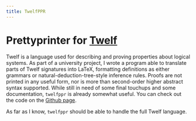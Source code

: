 ```yaml
---
title: TwelfPPR
---
```


Prettyprinter for [Twelf](http://twelf.org/wiki/Main_Page)
===

Twelf is a language used for describing and proving properties about
logical systems.  As part of a university project, I wrote a program
able to translate parts of Twelf signatures into LaTeX, formatting
definitions as either grammars or natural-deduction-tree-style
inference rules.  Proofs are not printed in any useful form, nor is
more than second-order higher abstract syntax supported.  While still
in need of some final touchups and some documentation, `twelfppr` is
already somewhat useful.  You can check out the code on the [Github
page](https://github.com/Athas/twelfppr).

As far as I know, `twelfppr` should be able to handle the full Twelf
language.
